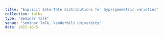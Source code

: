 ```yaml
---
title: "Explicit Sato-Tate distributions for hypergeometric varieties"
collection: talks
type: "Seminar Talk"
venue: "Seminar Talk, Vanderbilt University"
date: 2022-10-5
---
```

